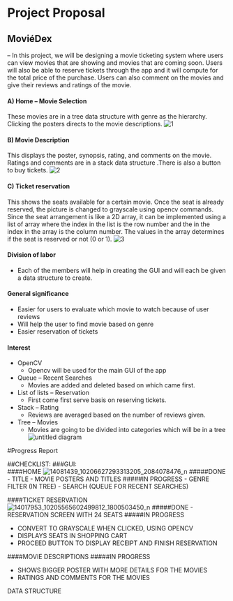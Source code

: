 # Project Proposal

## MoviéDex
– In this project, we will be designing a movie ticketing system where users can view movies that are showing and movies that are coming soon. Users will also be able to reserve tickets through the app and it will compute for the total price of the purchase. Users can also comment on the movies and give their reviews and ratings of the movie. 


#### A)	Home – Movie Selection
These movies are in a tree data structure with genre as the hierarchy. Clicking the posters directs to the movie descriptions.
![1](https://cloud.githubusercontent.com/assets/16644615/17390153/fa103514-5a3c-11e6-9e52-adffb307986b.png)


#### B)	Movie Description
This displays the poster, synopsis, rating, and comments on the movie. Ratings and comments are in a stack data structure .There is also a button to buy tickets.
![2](https://cloud.githubusercontent.com/assets/16644615/17390155/fa37e42e-5a3c-11e6-9082-a20855b78fad.png)


#### C)	Ticket reservation
This shows the seats available for a certain movie. Once the seat is already reserved, the picture is changed to grayscale using opencv commands.  Since the seat arrangement is like a 2D array, it can be implemented using a list of array where the index in the list is the row number and the in the index in the array is the column number. The values in the array determines if the seat is reserved or not (0 or 1).
![3](https://cloud.githubusercontent.com/assets/16644615/17390156/fa5f386c-5a3c-11e6-8e04-1be0d7198c8d.png)

#### Division of labor
- Each of the members will help in creating the GUI and will each be given a data structure to create.

	
#### General significance 
- Easier for users to evaluate which movie to watch because of user reviews
- Will help the user to find movie based on genre
- Easier reservation of tickets

#### Interest 
- OpenCV
	- Opencv will be used for the main GUI of the app 
- Queue – Recent  Searches
	- Movies are added and deleted based on which came first.
- List of lists – Reservation
	- First come first serve basis on reserving tickets.
- Stack – Rating
	- Reviews are averaged based on the number of reviews given.	
- Tree – Movies
	- Movies are going to be divided into categories which will be in a tree
	![untitled diagram](https://cloud.githubusercontent.com/assets/16644615/17397394/777ad324-5a6a-11e6-9045-6043d5d9028c.png)

#Progress Report

##CHECKLIST:
###GUI: 	
####HOME 
![14081439_10206627293313205_2084078476_n](https://cloud.githubusercontent.com/assets/16644615/17769803/0cf79182-656d-11e6-91a1-d21c276ff668.png)
#####DONE
	- TITLE 
	- MOVIE POSTERS AND TITLES
#####IN PROGRESS
	- GENRE FILTER (IN TREE)
	- SEARCH (QUEUE FOR RECENT SEARCHES)

####TICKET RESERVATION
![14017953_10205565602499812_1800503450_n](https://cloud.githubusercontent.com/assets/16644615/17769808/116c9cee-656d-11e6-848a-bf0ee6d03a02.png)
#####DONE 
	- RESERVATION SCREEN WITH 24 SEATS
#####IN PROGRESS
- CONVERT TO GRAYSCALE WHEN CLICKED, USING OPENCV
- DISPLAYS SEATS IN SHOPPING CART
- PROCEED BUTTON TO DISPLAY RECEIPT AND FINISH RESERVATION

####MOVIE DESCRIPTIONS
#####IN PROGRESS
- SHOWS BIGGER POSTER WITH MORE DETAILS FOR THE MOVIES
- RATINGS AND COMMENTS FOR THE MOVIES
			
DATA STRUCTURE



